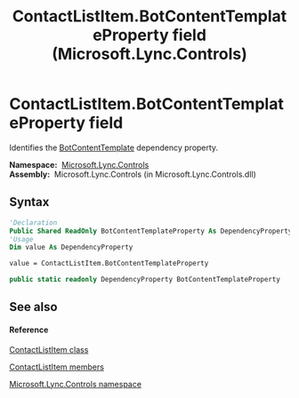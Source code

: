 ﻿---
title: ContactListItem.BotContentTemplateProperty field (Microsoft.Lync.Controls)
TOCTitle: BotContentTemplateProperty field
ms:assetid: F:Microsoft.Lync.Controls.ContactListItem.BotContentTemplateProperty_DI_3_UC_OCS14MrefLyncWPF
ms:mtpsurl: https://msdn.microsoft.com/en-us/library/microsoft.lync.controls.contactlistitem.botcontenttemplateproperty_di_3_uc_ocs14mreflyncwpf(v=office.15)
ms:contentKeyID: 48600877
ms.date: 07/28/2014
mtps_version: v=office.15
f1_keywords:
- Microsoft.Lync.Controls.ContactListItem.BotContentTemplateProperty
dev_langs:
- CSharp
- JScript
- VB
- other
---

# ContactListItem.BotContentTemplateProperty field

Identifies the [BotContentTemplate](contactlistitem-botcontenttemplate-property-microsoft-lync-controls_1.md) dependency property.

**Namespace:**  [Microsoft.Lync.Controls](microsoft-lync-controls-namespace_1.md)  
**Assembly:**  Microsoft.Lync.Controls (in Microsoft.Lync.Controls.dll)

## Syntax

``` vb
'Declaration
Public Shared ReadOnly BotContentTemplateProperty As DependencyProperty
'Usage
Dim value As DependencyProperty

value = ContactListItem.BotContentTemplateProperty
```

``` csharp
public static readonly DependencyProperty BotContentTemplateProperty
```

## See also

#### Reference

[ContactListItem class](contactlistitem-class-microsoft-lync-controls_1.md)

[ContactListItem members](contactlistitem-members-microsoft-lync-controls_1.md)

[Microsoft.Lync.Controls namespace](microsoft-lync-controls-namespace_1.md)


